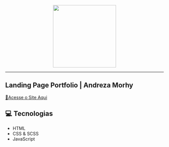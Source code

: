 <p align="center">
    <img width="200" src="src/img/logo1.png">
</p>

-------
## Landing Page Portfolio  | Andreza Morhy
<a href="https://anmorhy.github.io//">📜Acesse o Site Aqui</a>

## 💻 Tecnologias
- HTML
- CSS & SCSS
- JavaScript